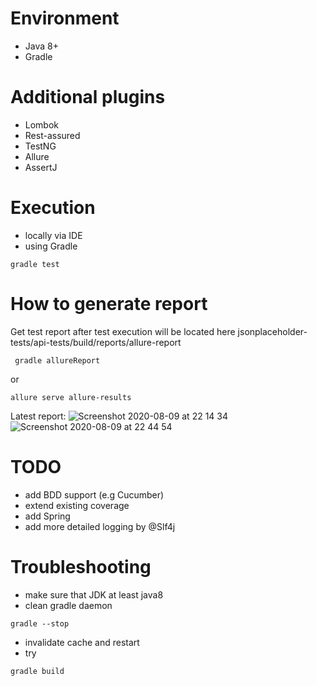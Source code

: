# Environment
* Java 8+
* Gradle

# Additional plugins 
* Lombok
* Rest-assured
* TestNG
* Allure
* AssertJ

# Execution
* locally via IDE
* using Gradle
```
gradle test
```

# How to generate report
Get test report after test execution
will be located here jsonplaceholder-tests/api-tests/build/reports/allure-report

```
 gradle allureReport 
```
 or 
 ```
 allure serve allure-results
```
Latest report:
![Screenshot 2020-08-09 at 22 14 34](https://user-images.githubusercontent.com/8155318/89740434-4e7ab880-da91-11ea-83e2-52b736ec7cfe.png)
![Screenshot 2020-08-09 at 22 44 54](https://user-images.githubusercontent.com/8155318/89740527-060fca80-da92-11ea-9852-e9773ec8be8a.png)

# TODO
* add BDD support (e.g Cucumber)
* extend existing coverage
* add Spring
* add more detailed logging by @Slf4j

# Troubleshooting

- make sure that JDK at least java8
- clean gradle daemon
```
gradle --stop
```
- invalidate cache and restart
- try 
```
gradle build
```



